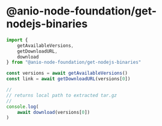# @anio-node-foundation/get-nodejs-binaries

```js
import {
	getAvailableVersions,
	getDownloadURL,
	download
} from "@anio-node-foundation/get-nodejs-binaries"

const versions = await getAvailableVersions()
const link = await getDownloadURL(versions[0])

//
// returns local path to extracted tar.gz
//
console.log(
	await download(versions[0])
)
```
